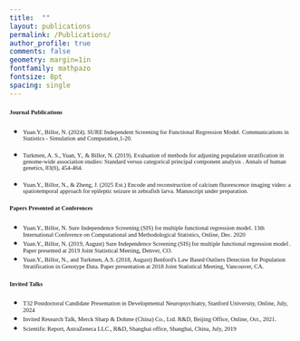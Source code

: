 ```yaml
---
title:  ""
layout: publications
permalink: /Publications/
author_profile: true
comments: false
geometry: margin=1in
fontfamily: mathpazo
fontsize: 8pt
spacing: single
---
```


#### <span style="font-family:Times New Roman; font-size:0.75em;"> Journal Publications </span> 
- <span style="font-family:Times New Roman; font-size:0.75em;"> Yuan.Y., Billor, N. (2024). <a herf="https://www.tandfonline.com/doi/abs/10.1080/03610918.2024.2325567"> SURE Independent Screening for Functional Regression Model. Communications in Statistics - Simulation and Computation,1-20.</a> </span>

- <span style="font-family:Times New Roman; font-size:0.75em;"> Turkmen, A. S., Yuan, Y., & Billor, N. (2019). <a herf="https://onlinelibrary.wiley.com/doi/abs/10.1111/ahg.12339"> Evaluation of methods for adjusting population stratification in genome-wide association studies: Standard versus categorical principal component analysis </a>. Annals of human genetics, 83(6), 454-464. </span>
- <span style="font-family:Times New Roman; font-size:0.75em;"> Yuan.Y., Billor, N., & Zheng, J. (2025 Est.) Encode and reconstruction of calcium fluorescence imaging video: a spatiotemporal approach for epileptic seizure in zebrafish larva. Manuscript under preparation. </span>


#### <span style="font-family:Times New Roman; font-size:0.75em;"> Papers Presented at Conferences </span> 
- <span style="font-family:Times New Roman; font-size:0.75em;"> Yuan.Y., Billor, N. <a herf="https://www.cmstatistics.org/RegistrationsV2/CMStatistics2020/viewSubmission.php?id=919&token=162q9oqq1r155934q7683p908196o139"> Sure Independence Screening (SIS) for multiple functional regression model.</a> 13th International Conference on Computational and Methodological Statistics, Online, Dec. 2020 </span>
- <span style="font-family:Times New Roman; font-size:0.75em;"> Yuan.Y., Billor, N. (2019, August) <a herf = "https://ww2.amstat.org/meetings/jsm/2019/onlineprogram/AbstractDetails.cfm?abstractid=301670"> Sure Independence Screening (SIS) for multiple functional regression model </a>. Paper presented at 2019 Joint Statistical Meeting, Denver, CO. </span>
- <span style="font-family:Times New Roman; font-size:0.75em;"> Yuan.Y., Billor, N., and Turkmen, A.S. (2018, August) <a herf="https://www.researchgate.net/publication/330505739_Benford%27s_Law_Based_Outliers_Detection_for_Population_Stratification_in_Genotype_Data"> Benford's Law Based Outliers Detection for Population Stratification in Genotype Data.</a> Paper presentation at 2018 Joint Statistical Meeting, Vancouver, CA.</span>


#### <span style="font-family:Times New Roman; font-size:0.75em;"> Invited Talks </span> 
- <span style="font-family:Times New Roman; font-size:0.75em;"> T32 Postdoctoral Candidate Presentation in Developmental Neuropsychiatry, Stanford University, Online, July, 2024 </span>
- <span style="font-family:Times New Roman; font-size:0.75em;"> Invited Research Talk, Merck Sharp & Dohme (China) Co., Ltd. R&D, Beijing Office, Online, Oct., 2021. </span>
- <span style="font-family:Times New Roman; font-size:0.75em;"> Scientific Report, AstraZeneca LLC., R&D, Shanghai office, Shanghai, China, July, 2019 </span>
